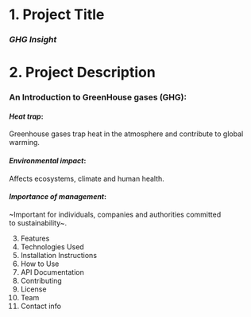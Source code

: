 # 1. Project Title 
### *GHG Insight*   
# 2. Project Description 
### An Introduction to GreenHouse gases (GHG):
#### *Heat trap*:  
Greenhouse gases trap heat in the atmosphere and contribute to global warming.
#### *Environmental impact*: 
Affects ecosystems, climate and human health.
#### *Importance of management*: 
~Important for individuals, companies and authorities committed to sustainability~.

3. Features
4. Technologies Used
5. Installation Instructions
6. How to Use
7. API Documentation
8. Contributing
9. License
10. Team
11. Contact info
